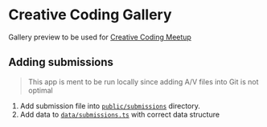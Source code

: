 Creative Coding Gallery
===

Gallery preview to be used for [Creative Coding Meetup](https://creatorsgarten.org/events/creativecodingmeetup/)

Adding submissions
---

> This app is ment to be run locally since adding A/V files into Git is not optimal

1. Add submission file into [`public/submissions`](public/submissions) directory.
2. Add data to [`data/submissions.ts`](data/submissions.ts) with correct data structure
